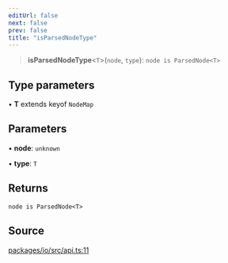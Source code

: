```yaml
---
editUrl: false
next: false
prev: false
title: "isParsedNodeType"
---
```


> **isParsedNodeType**\<`T`\>(`node`, `type`): `node is ParsedNode<T>`

## Type parameters

• **T** extends keyof `NodeMap`

## Parameters

• **node**: `unknown`

• **type**: `T`

## Returns

`node is ParsedNode<T>`

## Source

[packages/io/src/api.ts:11](https://github.com/nodenogg-in/alpha-p2p/blob/43ae393b39608a021b44acaf5959924eff4aeb19/packages/io/src/api.ts#L11)
